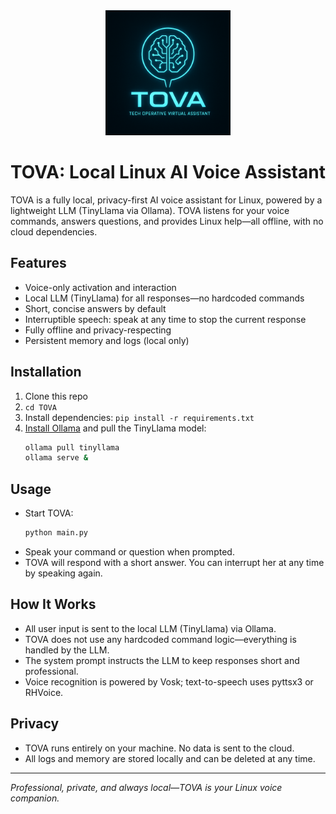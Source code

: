<div align="center">
  <img src="assets/image.png" alt="TOVA Logo" width="200"/>
</div>

<div align="center">
  <h1>TOVA: Local Linux AI Voice Assistant</h1>
</div>

TOVA is a fully local, privacy-first AI voice assistant for Linux, powered by a lightweight LLM (TinyLlama via Ollama). TOVA listens for your voice commands, answers questions, and provides Linux help—all offline, with no cloud dependencies.

## Features
- Voice-only activation and interaction
- Local LLM (TinyLlama) for all responses—no hardcoded commands
- Short, concise answers by default
- Interruptible speech: speak at any time to stop the current response
- Fully offline and privacy-respecting
- Persistent memory and logs (local only)

## Installation
1. Clone this repo
2. `cd TOVA`
3. Install dependencies: `pip install -r requirements.txt`
4. [Install Ollama](https://ollama.com/download) and pull the TinyLlama model:
   ```sh
   ollama pull tinyllama
   ollama serve &
   ```

## Usage
- Start TOVA:
  ```sh
  python main.py
  ```
- Speak your command or question when prompted.
- TOVA will respond with a short answer. You can interrupt her at any time by speaking again.

## How It Works
- All user input is sent to the local LLM (TinyLlama) via Ollama.
- TOVA does not use any hardcoded command logic—everything is handled by the LLM.
- The system prompt instructs the LLM to keep responses short and professional.
- Voice recognition is powered by Vosk; text-to-speech uses pyttsx3 or RHVoice.

## Privacy
- TOVA runs entirely on your machine. No data is sent to the cloud.
- All logs and memory are stored locally and can be deleted at any time.

---

*Professional, private, and always local—TOVA is your Linux voice companion.* 